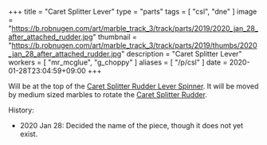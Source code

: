+++
title = "Caret Splitter Lever"
type = "parts"
tags = [ "csl", "dne" ]
image = "https://b.robnugen.com/art/marble_track_3/track/parts/2019/2020_jan_28_after_attached_rudder.jpg"
thumbnail = "https://b.robnugen.com/art/marble_track_3/track/parts/2019/thumbs/2020_jan_28_after_attached_rudder.jpg"
description = "Caret Splitter Lever"
workers = [
    "mr_mcglue",
    "g_choppy"
]
aliases = [
    "/p/csl"
]
date = 2020-01-28T23:04:59+09:00
+++

Will be at the top of the [Caret Splitter Rudder Lever Spinner](/parts/caret-splitter-rudder-lever-spinner/).  It will be moved by medium sized marbles to rotate the [Caret Splitter Rudder](/parts/caret-splitter-rudder/).

History:

* 2020 Jan 28: Decided the name of the piece, though it does not yet
  exist.
